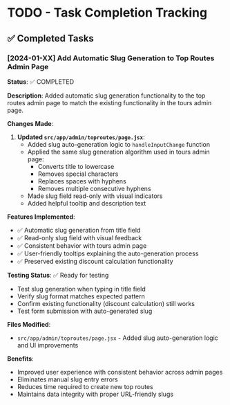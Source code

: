 # TODO - Task Completion Tracking

## ✅ Completed Tasks

### [2024-01-XX] Add Automatic Slug Generation to Top Routes Admin Page
**Status**: ✅ COMPLETED

**Description**: Added automatic slug generation functionality to the top routes admin page to match the existing functionality in the tours admin page.

**Changes Made**:
1. **Updated `src/app/admin/toproutes/page.jsx`**:
   - Added slug auto-generation logic to `handleInputChange` function
   - Applied the same slug generation algorithm used in tours admin page:
     - Converts title to lowercase
     - Removes special characters
     - Replaces spaces with hyphens
     - Removes multiple consecutive hyphens
   - Made slug field read-only with visual indicators
   - Added helpful tooltip and description text

**Features Implemented**:
- ✅ Automatic slug generation from title field
- ✅ Read-only slug field with visual feedback
- ✅ Consistent behavior with tours admin page
- ✅ User-friendly tooltips explaining the auto-generation process
- ✅ Preserved existing discount calculation functionality

**Testing Status**: ✅ Ready for testing
- Test slug generation when typing in title field
- Verify slug format matches expected pattern
- Confirm existing functionality (discount calculation) still works
- Test form submission with auto-generated slug

**Files Modified**:
- `src/app/admin/toproutes/page.jsx` - Added slug auto-generation logic and UI improvements

**Benefits**:
- Improved user experience with consistent behavior across admin pages
- Eliminates manual slug entry errors
- Reduces time required to create new top routes
- Maintains data integrity with proper URL-friendly slugs
